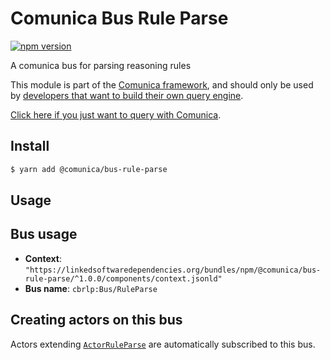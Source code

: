 # Comunica Bus Rule Parse

[![npm version](https://badge.fury.io/js/%40comunica%2Fbus-rule-parse.svg)](https://www.npmjs.com/package/@comunica/bus-rule-parse)

A comunica bus for parsing reasoning rules

This module is part of the [Comunica framework](https://github.com/comunica/comunica),
and should only be used by [developers that want to build their own query engine](https://comunica.dev/docs/modify/).

[Click here if you just want to query with Comunica](https://comunica.dev/docs/query/).

## Install

```bash
$ yarn add @comunica/bus-rule-parse
```

## Usage

## Bus usage

* **Context**: `"https://linkedsoftwaredependencies.org/bundles/npm/@comunica/bus-rule-parse/^1.0.0/components/context.jsonld"`
* **Bus name**: `cbrlp:Bus/RuleParse`

## Creating actors on this bus

Actors extending [`ActorRuleParse`](TODO:jsdoc_url) are automatically subscribed to this bus.
